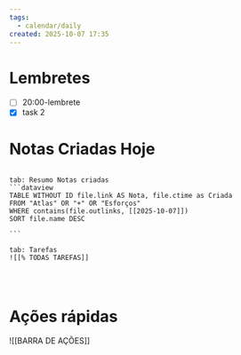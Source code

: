 ```yaml
---
tags:
  - calendar/daily
created: 2025-10-07 17:35
---
```


# Lembretes
- [ ] 20:00-lembrete
- [x] task 2

# Notas Criadas Hoje

`````tabs

tab: Resumo Notas criadas
```dataview
TABLE WITHOUT ID file.link AS Nota, file.ctime as Criada
FROM "Atlas" OR "+" OR "Esforços"
WHERE contains(file.outlinks, [[2025-10-07]])
SORT file.name DESC

```

tab: Tarefas
![[% TODAS TAREFAS]]




`````



# Ações rápidas


![[BARRA DE AÇÕES]]